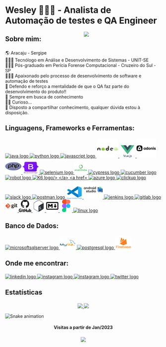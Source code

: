 <h1 align="left"> Wesley 👨🏾‍💻 - Analista de Automação de testes e QA Engineer</h1>
<img align="right" width="250" src="https://miro.medium.com/max/540/1*ng1IK0_zOVux2Wg6BL68Zg.png"</img>

###

<h2 align="left">Sobre mim:</h2>

###

<p align="left">🌎 Aracaju - Sergipe<br> 👨🏽‍🎓 Tecnólogo em Análise e Desenvolvimento de Sistemas - UNIT-SE<br>👨🏽‍🎓 Pós-graduado em Perícia Forense Computacional - Cruzeiro do Sul - SP<br> 👨🏾‍💻 Apaixonado pelo processo de desenvolvimento de software e automação de testes<br>🐞 Defendo e reforço a mentalidade de que o QA faz parte do desenvolvimento do produto!!<br>🌱 Sempre em busca de conhecimento<br>🕵️‍♀️ Curioso...<br>🤝 Disposto a compartilhar conhecimento, qualquer dúvida estou à disposição.</p>

###

<h2 align="left">Linguagens, Frameworks e Ferramentas:</h2>

###

<div align="left">
   <a href="https://www.java.com/pt-BR/" target="_blank"> 
     <img src="https://cdn.jsdelivr.net/gh/devicons/devicon/icons/java/java-original.svg" height="40" width="52" alt="java logo"  />
     </a>
   <a href="https://www.python.org/" target="_blank">
      <img src="https://cdn.jsdelivr.net/gh/devicons/devicon/icons/python/python-original.svg" height="40" width="52" alt="python logo"  />
   </a>
   <a href="https://pt.wikipedia.org/wiki/JavaScript" target="_blank">
      <img src="https://cdn.jsdelivr.net/gh/devicons/devicon/icons/javascript/javascript-original.svg" height="40" width="52" alt="javascript logo"  />
   </a>
   <a href="https://nodejs.org/en/" target="_blank">
      <img src="https://github.com/devicons/devicon/blob/v2.15.1/icons/nodejs/nodejs-original-wordmark.svg" height="60" width="70" alt="node logo"  />
   </a>
   <a href="https://vuejs.org/" target="_blank">
      <img src="https://github.com/devicons/devicon/blob/v2.15.1/icons/vuejs/vuejs-original-wordmark.svg" height="40" width="52" alt="vuejs logo"  />
   </a>
   <a href="https://adonisjs.com/" target="_blank">
      <img src="https://github.com/devicons/devicon/blob/v2.15.1/icons/adonisjs/adonisjs-original-wordmark.svg" height="60" width="62" alt="adonis logo"  />
   </a>
   <a href="https://en.wikipedia.org/wiki/PHP" target="_blank">
      <img src="https://github.com/devicons/devicon/blob/v2.15.1/icons/php/php-original.svg" height="50" width="52" alt="php logo"  />
   </a>
   <a href="https://getbootstrap.com/" target="_blank">
      <img src="https://github.com/devicons/devicon/blob/v2.15.1/icons/bootstrap/bootstrap-original-wordmark.svg" height="40" width="52" alt="bootstrap logo"  />
   </a>
   <a href="https://www.selenium.dev/" target="_blank">
      <img src="https://seeklogo.com/images/S/selenium-logo-A1B53CEFB0-seeklogo.com.png" height="40" width="40" alt="selenium logo"  />
   </a>
   <a href="https://www.anaconda.com/products/distribution" target="_blank">
      <img src="https://github.com/devicons/devicon/blob/v2.15.1/icons/anaconda/anaconda-original-wordmark.svg" height="40" width="40" alt="anaconda logo"  />
   </a>
   <a href="https://www.cypress.io/" target="_blank">
      <img src="https://images.ctfassets.net/q5gr0s7pk997/Th8458WoDPgh1xOcYjv4Q/b2328d538c7d499853bfff3ac11540c5/Cypress.png" height="40" width="40" alt="cypress logo"  />
   </a>
   <a href="https://cucumber.io/" target="_blank">
      <img src="https://i.pinimg.com/originals/87/e8/49/87e8491cdd5ee5dacf3059f0c0832ce7.png" height="40" width="45" alt="cucumber logo"  />
   </a>
   <a href="https://robotframework.org/" target="_blank">
      <img src="https://cdn.jsdelivr.net/npm/simple-icons@4.19.0/icons/robotframework.svg" height="40" width="52" alt="robot logo"  />
   </a>
   <a href="https://k6.io/docs/get-started/installation/" target="_blank"> <img src="https://upload.wikimedia.org/wikipedia/commons/thumb/5/54/K6-load-testing-tool-logo.svg/2105px-K6-load-testing-tool-logo.svg.png" height="40" width="40" alt="K6 logo/>
   </a>
   <a href="https://azure.microsoft.com/en-us/products/devops" target="_blank">
      <img src="https://www.incredibuild.com/wp-content/uploads/2020/09/azure_devops-1.png" height="50" width="52" alt="azure logo"  />
   </a>
   <a href="https://clickup.com/" target="_blank">
      <img src="https://www.nitdit.com/wp-content/webp-express/webp-images/uploads/2020/11/ClickUp-Logo-NitDit.png.webp" height="50" width="52" alt="clickup logo"  />
   </a>
   <a href="https://slack.com/intl/pt-br/" target="_blank">
      <img src="https://upload.wikimedia.org/wikipedia/commons/b/b9/Slack_Technologies_Logo.svg" height="30" width="40" alt="slack logo"  />
   </a>
   <a href="https://www.postman.com/" target="_blank">
      <img src="https://www.svgrepo.com/show/354202/postman-icon.svg" height="40" width="52" alt="postman logo"  />
   </a>
   <a href="https://code.visualstudio.com/" target="_blank">
      <img src="https://github.com/devicons/devicon/blob/v2.15.1/icons/vscode/vscode-original-wordmark.svg" height="40" width="52" alt="vscode logo"  />
   </a>
   <a href="https://developer.android.com/studio" target="_blank">
      <img src="https://github.com/devicons/devicon/blob/v2.15.1/icons/androidstudio/androidstudio-original-wordmark.svg" height="60" width="62" alt="android logo"  />
   </a>
   <a href="https://www.jenkins.io/" target="_blank">
      <img src="https://upload.wikimedia.org/wikipedia/commons/thumb/e/e9/Jenkins_logo.svg/1200px-Jenkins_logo.svg.png" height="40" width="30" alt="jenkins logo"  />
   </a>
   <a href="https://about.gitlab.com/" target="_blank">
      <img src="https://cdn.jsdelivr.net/gh/devicons/devicon/icons/gitlab/gitlab-original.svg" height="40" width="52" alt="gitlab logo"  />
   </a>
   <a href="https://git-scm.com/" target="_blank">
      <img src="https://github.com/devicons/devicon/blob/v2.15.1/icons/git/git-original-wordmark.svg" height="40" width="40" alt="git logo"  />
   </a>
   <a href="https://github.com/" target="_blank">
      <img src="https://github.com/devicons/devicon/blob/v2.15.1/icons/github/github-original-wordmark.svg" height="40" width="40" alt="github logo"  />
   </a>
   <a href="https://tiswww.case.edu/php/chet/bash/bashtop.html" target="_blank">
      <img src="https://github.com/devicons/devicon/blob/v2.15.1/icons/bash/bash-original.svg" height="40" width="40" alt="bash logo" 
   </a>
   <a href="https://www.markdownguide.org/" target="_blank">
      <img src="https://github.com/devicons/devicon/blob/v2.15.1/icons/markdown/markdown-original.svg" height="40" width="40" alt="markdown logo"  />
   </a>
   <a href="https://www.figma.com/" target="_blank">
      <img src="https://github.com/devicons/devicon/blob/v2.15.1/icons/figma/figma-original.svg" height="40" width="40" alt="figma logo"  />
   </a>
   <a href="https://www.linux.org/" target="_blank">
      <img src="https://upload.wikimedia.org/wikipedia/commons/thumb/f/f1/Icons8_flat_linux.svg/1200px-Icons8_flat_linux.svg.png" height="40" width="52" alt="linux logo"  />
   </a>
</div>

###

<h2 align="left">Banco de Dados:</h2>

###

<div align="left">
  <a href="https://www.microsoft.com/pt-br/sql-server/sql-server-downloads" target="_blank">
     <img src="https://cdn.jsdelivr.net/gh/devicons/devicon/icons/microsoftsqlserver/microsoftsqlserver-plain.svg" height="40" width="52" alt="microsoftsqlserver logo"  />
   </a>
  <a href="https://www.mysql.com/" target="_blank">
     <img src="https://github.com/devicons/devicon/blob/v2.15.1/icons/mysql/mysql-original-wordmark.svg" height="40" width="52" alt="mysql logo"  />
   </a>
  <a href="https://www.postgresql.org/" target="_blank">
     <img src="https://cdn.jsdelivr.net/gh/devicons/devicon/icons/postgresql/postgresql-original.svg" height="40" width="52" alt="postgresql logo"  />
   </a>
  <a href="https://firebase.google.com/" target="_blank">
     <img src="https://github.com/devicons/devicon/blob/v2.15.1/icons/firebase/firebase-plain-wordmark.svg" height="40" width="52" alt="firebase logo"  />
   </a>
 </div>

###

<h2 align="left">Onde me encontrar:</h2>

###

<div align="left">
  <a href="https://www.linkedin.com/in/wesleyalmeida-qa/" target="_blank">
    <img src="https://raw.githubusercontent.com/maurodesouza/profile-readme-generator/master/src/assets/icons/social/linkedin/default.svg" width="52" height="40" alt="linkedin logo"  />
  </a>
  <a href="https://www.instagram.com/wesley_cristian/" target="_blank">
    <img src="https://raw.githubusercontent.com/maurodesouza/profile-readme-generator/master/src/assets/icons/social/instagram/default.svg" width="52" height="40" alt="instagram logo"  />
  </a>
  
  <a href="https://lab.coodesh.com/w.almeida/" target="_blank">
    <img src="https://cdn.jsdelivr.net/gh/devicons/devicon/icons/gitlab/gitlab-original.svg" width="52" height="40" alt="instagram logo"  />
  </a>
  <a href="https://twitter.com/wesleyajuse" target="_blank">
    <img src="https://raw.githubusercontent.com/maurodesouza/profile-readme-generator/master/src/assets/icons/social/twitter/default.svg" width="52" height="40" alt="twitter logo"  />
  </a>
 </div>

###

<h2 align="left">Estatísticas</h2>

###
<div align="center">
  <a href="https://github.com/wesleyaju">
    <img height="150em" src="https://github-readme-stats.vercel.app/api?username=wesleyaju&count_private=true&include_all_commits=true&show_icons=true&theme=dracula&hide_border=false&show_owner=true"/>
    <img height="150em" src="https://github-readme-stats.vercel.app/api/top-langs/?username=wesleyaju&theme=dracula&hide_border=false&&layout=compact"/>
  </a>
</div>
  
![Snake animation](https://github.com/wesleyaju/wesleyaju/blob/output/github-contribution-grid-snake.svg)

<h4 align="center">Visitas a partir de Jan/2023</h4>

###

<div align="center">
  <img src="https://profile-counter.glitch.me/wesleyaju/count.svg?"  />
</div>
